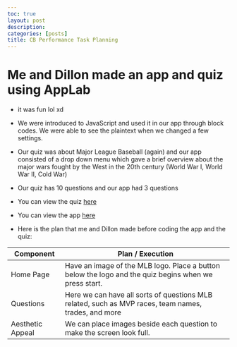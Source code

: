 ```yaml
---
toc: true
layout: post
description:
categories: [posts]
title: CB Performance Task Planning 
---
```

# Me and Dillon made an app and quiz using AppLab
- it was fun lol xd
- We were introduced to JavaScript and used it in our app through block codes. We were able to see the plaintext when we changed a few settings.
- Our quiz was about Major League Baseball (again) and our app consisted of a drop down menu which gave a brief overview about the major wars fought by the West in the 20th century (World War I, World War II, Cold War)
- Our quiz has 10 questions and our app had 3 questions
- You can view the quiz [here](https://studio.code.org/projects/applab/J-lBx4h4v1k3OqyW71ciH1YEPZZQtRH2tGEAmyO9CI8/edit)
- You can view the app [here](https://studio.code.org/projects/applab/wzrgWNAQJlODZaqGA30EkKgbkzkFHkBL3OxUF4DxlHo/edit)

- Here is the plan that me and Dillon made before coding the app and the quiz:

| Component | Plan / Execution |
|---- | ------------|
| Home Page | Have an image of the MLB logo. Place a button below the logo and the quiz begins when we press start. |
| Questions | Here we can have all sorts of questions MLB related, such as MVP races, team names, trades, and more |
| Aesthetic Appeal | We can place images beside each question to make the screen look full. |